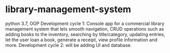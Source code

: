 # library-management-system
python 3.7, OOP
Development cycle 1: Console app for a commercial library management system that lets smooth navigation, 
CRUD operations such as adding books to the inventory, searching by title/category, updating entries, 
let the user loan a book, generate a receipt, view profile information and more. 
Development cycle 2: will be adding UI and database.
